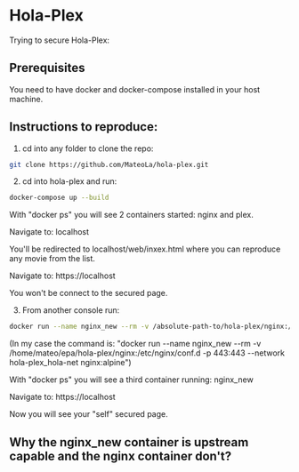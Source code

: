 # Hola-Plex

Trying to secure Hola-Plex:

## Prerequisites

You need to have docker and docker-compose installed in your host machine.

## Instructions to reproduce:

1) cd into any folder to clone the repo:
```bash
git clone https://github.com/MateoLa/hola-plex.git
```

2) cd into hola-plex and run:
```bash
docker-compose up --build
```
With "docker ps" you will see 2 containers started: nginx and plex.

Navigate to: localhost

You'll be redirected to localhost/web/inxex.html where you can reproduce any movie from the list.

Navigate to: https://localhost

You won't be connect to the secured page.

3) From another console run:
```bash
docker run --name nginx_new --rm -v /absolute-path-to/hola-plex/nginx:/etc/nginx/conf.d -p 443:443 --network hola-plex_hola-net nginx:alpine
```
(In my case the command is: "docker run --name nginx_new --rm -v /home/mateo/epa/hola-plex/nginx:/etc/nginx/conf.d -p 443:443 --network hola-plex_hola-net nginx:alpine")

With "docker ps" you will see a third container running: nginx_new

Navigate to: https://localhost

Now you will see your "self" secured page.

## Why the nginx_new container is upstream capable and the nginx container don't?

